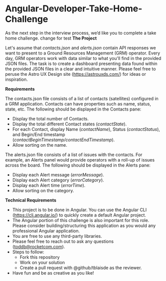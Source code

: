 # Angular-Developer-Take-Home-Challenge

As the next step in the interview process, we’d like you to complete a take home challenge.
change for test
**The Project**

Let's assume that *contacts.json* and *alerts.json* contain API responses we want to present to a Ground Resources Management (GRM) operator. Every day, GRM operators work with data similar to what you'll find in the provided JSON files. The task is to create a dashboard presenting data found within the provided JSON files in a clear and intuitive manner.
Please feel free to peruse the Astro UX Design site (https://astrouxds.com/) for ideas or inspiration.

**Requirements**

The contacts.json file consists of a list of contacts (satellites) configured in a GRM application. Contacts can have properties such as name, status, state, etc. The following should be displayed in the Contacts pane:
- Display the total number of Contacts.
- Display the total different Contact states (*contactState*).
- For each Contact, display Name (*contactName*), Status (*contactStatus*), and Begin/End timestamp (*contactBeginTimestamp/contactEndTimestamp*).
- Allow sorting on the name.

The alerts.json file consists of a list of issues with the contacts. For example, an Alerts panel would provide operators with a roll-up of issues across the board. The following should be displayed in the Alerts pane:
- Display each Alert message (*errorMessage*).
- Display each Alert category (*errorCategory*).
- Display each Alert time (*errorTime*).
- Allow sorting on the category.

**Technical Requirements**
- This project is to be done in Angular. You can use the Angular CLI (https://cli.angular.io/) to quickly create a default Angular project.
- The Angular portion of this challenge is also important for this role. Please consider building/structuring this application as you would any professional Angular application.
- You are free to use any third-party libraries.
- Please feel free to reach out to ask any questions (toddb@rocketcom.com).
- Steps to follow:
  - Fork this repository
  - Work on your solution
  - Create a pull request with @github/tblaisde as the reviewer.
- Have fun and be as creative as you like!
